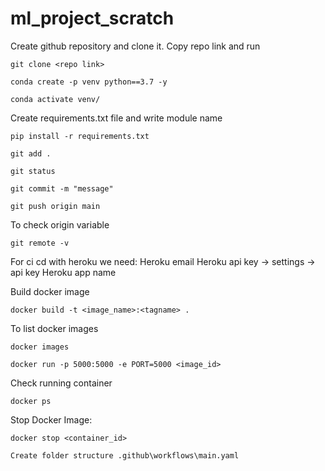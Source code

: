 # ml_project_scratch

Create github repository and clone it. Copy repo link and run

```
git clone <repo link>
```

```
conda create -p venv python==3.7 -y
```

```
conda activate venv/
```

Create requirements.txt file and write module name
```
pip install -r requirements.txt
```
```
git add .
```
```
git status
```
```
git commit -m "message"
```
```
git push origin main
```
To check origin variable
```
git remote -v
```

For ci cd with heroku we need:
Heroku email
Heroku api key -> settings -> api key
Heroku app name

Build docker image
```
docker build -t <image_name>:<tagname> . 
```

To list docker images
```
docker images
```
```
docker run -p 5000:5000 -e PORT=5000 <image_id>
```
Check running container
```
docker ps
```
Stop Docker Image:
```
docker stop <container_id>

Create folder structure .github\workflows\main.yaml